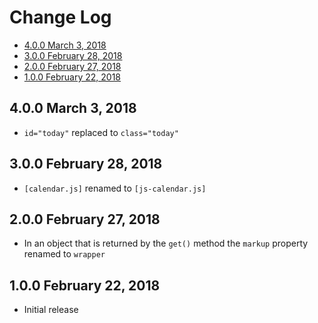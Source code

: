 # Change Log

- [4.0.0 March 3, 2018](#400-march-3-2018)
- [3.0.0 February 28, 2018](#300-february-28-2018)
- [2.0.0 February 27, 2018](#200-february-27-2018)
- [1.0.0 February 22, 2018](#100-february-22-2018)

## 4.0.0 March 3, 2018

- `id="today"` replaced to `class="today"`

## 3.0.0 February 28, 2018

- `[calendar.js]` renamed to `[js-calendar.js]`

## 2.0.0 February 27, 2018

- In an object that is returned by the `get()` method the `markup` property renamed to `wrapper`

## 1.0.0 February 22, 2018

- Initial release
